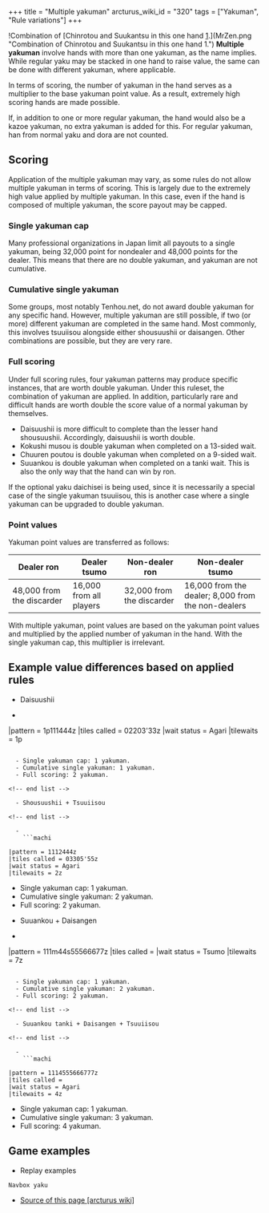 +++
title = "Multiple yakuman"
arcturus_wiki_id = "320"
tags = ["Yakuman", "Rule variations"]
+++

!Combination of [Chinrotou and Suukantsu in this one hand [1](http://tenhou.net/0/?log=2013020807gm-0009-7447-8494ff98&tw=2&ts=2).](MrZen.png "Combination of Chinrotou and Suukantsu in this one hand 1.")
**Multiple yakuman** involve hands with more than one yakuman, as the name implies. While regular yaku may be stacked in one hand to raise value, the same can be done with different yakuman, where applicable.

In terms of scoring, the number of yakuman in the hand serves as a multiplier to the base yakuman point value. As a result, extremely high scoring hands are made possible.

If, in addition to one or more regular yakuman, the hand would also be a kazoe yakuman, no extra yakuman is added for this. For regular yakuman, han from normal yaku and dora are not counted.

## Scoring

Application of the multiple yakuman may vary, as some rules do not allow multiple yakuman in terms of scoring. This is largely due to the extremely high value applied by multiple yakuman. In this case, even if the hand is composed of multiple yakuman, the score payout may be capped.

### Single yakuman cap

Many professional organizations in Japan limit all payouts to a single yakuman, being 32,000 point for nondealer and 48,000 points for the dealer. This means that there are no double yakuman, and yakuman are not cumulative.

### Cumulative single yakuman

Some groups, most notably Tenhou.net, do not award double yakuman for any specific hand. However, multiple yakuman are still possible, if two (or more) different yakuman are completed in the same hand. Most commonly, this involves tsuuiisou alongside either shousuushii or daisangen. Other combinations are possible, but they are very rare.

### Full scoring

Under full scoring rules, four yakuman patterns may produce specific instances, that are worth double yakuman. Under this ruleset, the combination of yakuman are applied. In addition, particularly rare and difficult hands are worth double the score value of a normal yakuman by themselves.

  - Daisuushii is more difficult to complete than the lesser hand shousuushii. Accordingly, daisuushii is worth double.
  - Kokushi musou is double yakuman when completed on a 13-sided wait.
  - Chuuren poutou is double yakuman when completed on a 9-sided wait.
  - Suuankou is double yakuman when completed on a tanki wait. This is also the only way that the hand can win by ron.

If the optional yaku daichisei is being used, since it is necessarily a special case of the single yakuman tsuuiisou, this is another case where a single yakuman can be upgraded to double yakuman.

### Point values

Yakuman point values are transferred as follows:

| Dealer ron                | Dealer tsumo            | Non-dealer ron            | Non-dealer tsumo                                   |
| ------------------------- | ----------------------- | ------------------------- | -------------------------------------------------- |
| 48,000 from the discarder | 16,000 from all players | 32,000 from the discarder | 16,000 from the dealer; 8,000 from the non-dealers |

With multiple yakuman, point values are based on the yakuman point values and multiplied by the applied number of yakuman in the hand. With the single yakuman cap, this multiplier is irrelevant.

## Example value differences based on applied rules

  - Daisuushii

<!-- end list -->

  -   
    ```machi

|pattern = 1p111444z
|tiles called = 02203'33z
|wait status = Agari
|tilewaits = 1p
```

  - Single yakuman cap: 1 yakuman.
  - Cumulative single yakuman: 1 yakuman.
  - Full scoring: 2 yakuman.

<!-- end list -->

  - Shousuushii + Tsuuiisou

<!-- end list -->

  -   
    ```machi

|pattern = 1112444z
|tiles called = 03305'55z
|wait status = Agari
|tilewaits = 2z
```

  - Single yakuman cap: 1 yakuman.
  - Cumulative single yakuman: 2 yakuman.
  - Full scoring: 2 yakuman.

<!-- end list -->

  - Suuankou + Daisangen

<!-- end list -->

  -   
    ```machi

|pattern = 111m44s55566677z
|tiles called =
|wait status = Tsumo
|tilewaits = 7z
```

  - Single yakuman cap: 1 yakuman.
  - Cumulative single yakuman: 2 yakuman.
  - Full scoring: 2 yakuman.

<!-- end list -->

  - Suuankou tanki + Daisangen + Tsuuiisou

<!-- end list -->

  -   
    ```machi

|pattern = 1114555666777z
|tiles called =
|wait status = Agari
|tilewaits = 4z
```

  - Single yakuman cap: 1 yakuman.
  - Cumulative single yakuman: 3 yakuman.
  - Full scoring: 4 yakuman.

## Game examples

  - Replay examples

```Navbox yaku```
- [Source of this page [arcturus wiki]](http://arcturus.su/wiki/Multiple_yakuman)